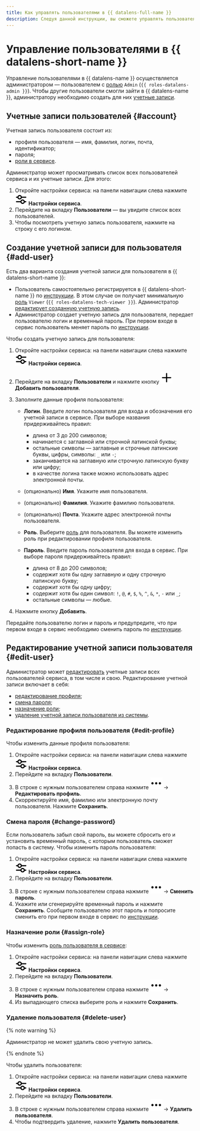 ```yaml
---
title: Как управлять пользователями в {{ datalens-full-name }}
description: Следуя данной инструкции, вы сможете управлять пользователями в {{ datalens-full-name }}.
---
```


# Управление пользователями в {{ datalens-short-name }}

Управление пользователями в {{ datalens-name }} осуществляется администратором — пользователем с [ролью](./roles.md#datalens-admin) `Admin` (`{{ roles-datalens-admin }}`). Чтобы другие пользователи смогли зайти в {{ datalens-name }}, администратору необходимо создать для них [учетные записи](#add-user).

## Учетные записи пользователей {#account}

Учетная запись пользователя состоит из:

* профиля пользователя — имя, фамилия, логин, почта, идентификатор;
* пароля;
* [роли в сервисе](./roles.md#service-roles).

Администратор может просматривать список всех пользователей сервиса и их учетные записи. Для этого:

1. Откройте настройки сервиса: на панели навигации слева нажмите ![image](../../_assets/console-icons/sliders.svg) **Настройки сервиса**.
1. Перейдите на вкладку **Пользователи** — вы увидите список всех пользователей.
1. Чтобы посмотреть учетную запись пользователя, нажмите на строку с его логином.

## Создание учетной записи для пользователя {#add-user}

Есть два варианта создания учетной записи для пользователя в {{ datalens-short-name }}:

* Пользователь самостоятельно регистрируется в {{ datalens-short-name }} по [инструкции](user-account.md#sign-up). В этом случае он получает минимальную [роль](./roles.md#datalens-viewer) `Viewer` (`{{ roles-datalens-tech-viewer }}`). Администратор [редактирует созданную учетную запись](#edit-user).
* Администратор создает учетную запись для пользователя, передает пользователю логин и временный пароль. При первом входе в сервис пользователь меняет пароль по [инструкции](./user-account.md#edit-password).

Чтобы создать учетную запись для пользователя:

1. Откройте настройки сервиса: на панели навигации слева нажмите ![image](../../_assets/console-icons/sliders.svg) **Настройки сервиса**.
1. Перейдите на вкладку **Пользователи** и нажмите кнопку ![image](../../_assets/console-icons/plus.svg) **Добавить пользователя**.
1. Заполните данные профиля пользователя:

   * **Логин**. Введите логин пользователя для входа и обозначения его учетной записи в сервисе. При выборе названия придерживайтесь правил:

     * длина от 3 до 200 символов;
     * начинается с заглавной или строчной латинской буквы;
     * остальные символы — заглавные и строчные латинские буквы, цифры, символы: `_` или `-`;
     * заканчивается на заглавную или строчную латинскую букву или цифру;
     * в качестве логина также можно использовать адрес электронной почты.

   * (опционально) **Имя**. Укажите имя пользователя.
   * (опционально) **Фамилия**. Укажите фамилию пользователя.
   * (опционально) **Почта**. Укажите адрес электронной почты пользователя.
   * **Роль**. Выберите [роль](./roles.md#service-roles) для пользователя. Вы можете изменить роль при редактировании профиля пользователя.
   * **Пароль**. Введите пароль пользователя для входа в сервис. При выборе пароля придерживайтесь правил:

     * длина от 8 до 200 символов;
     * содержит хотя бы одну заглавную и одну строчную латинскую букву;
     * содержит хотя бы одну цифру;
     * содержит хотя бы один символ: `!`, `@`, `#`, `$`, `%`, `^`, `&`, `*`, `-` или `_`;
     * остальные символы — любые.

1. Нажмите кнопку **Добавить**.

Передайте пользователю логин и пароль и предупредите, что при первом входе в сервис необходимо сменить пароль по [инструкции](./user-account.md#edit-password).

## Редактирование учетной записи пользователя {#edit-user}

Администратор может [редактировать](#admin-edit-user) учетные записи всех пользователей сервиса, в том числе и свою. Редактирование учетной записи включает в себя:

* [редактирование профиля](#edit-profile);
* [смена пароля](#change-password);
* [назначение роли](#assign-role);
* [удаление учетной записи пользователя из системы](#delete-user).

### Редактирование профиля пользователя {#edit-profile}

Чтобы изменить данные профиля пользователя:

1. Откройте настройки сервиса: на панели навигации слева нажмите ![image](../../_assets/console-icons/sliders.svg) **Настройки сервиса**.
1. Перейдите на вкладку **Пользователи**.
1. В строке с нужным пользователем справа нажмите ![image](../../_assets/console-icons/ellipsis.svg) → **Редактировать профиль**.
1. Скорректируйте имя, фамилию или электронную почту пользователя. Нажмите **Сохранить**.

### Смена пароля {#change-password}

Если пользователь забыл свой пароль, вы можете сбросить его и установить временный пароль, с которым пользователь сможет попасть в систему. Чтобы изменить пароль пользователя:

1. Откройте настройки сервиса: на панели навигации слева нажмите ![image](../../_assets/console-icons/sliders.svg) **Настройки сервиса**.
1. Перейдите на вкладку **Пользователи**.
1. В строке с нужным пользователем справа нажмите ![image](../../_assets/console-icons/ellipsis.svg) → **Сменить пароль**.
1. Укажите или сгенерируйте временный пароль и нажмите **Сохранить**. Сообщите пользователю этот пароль и попросите сменить его при первом входе в сервис по [инструкции](./user-account.md#edit-password).

### Назначение роли {#assign-role}

Чтобы изменить [роль пользователя в сервисе](./roles.md#service-roles):

1. Откройте настройки сервиса: на панели навигации слева нажмите ![image](../../_assets/console-icons/sliders.svg) **Настройки сервиса**.
1. Перейдите на вкладку **Пользователи**.
1. В строке с нужным пользователем справа нажмите ![image](../../_assets/console-icons/ellipsis.svg) → **Назначить роль**.
1. Из выпадающего списка выберите роль и нажмите **Сохранить**.

### Удаление пользователя {#delete-user}

{% note warning %}

Администратор не может удалить свою учетную запись.

{% endnote %}

Чтобы удалить пользователя:

1. Откройте настройки сервиса: на панели навигации слева нажмите ![image](../../_assets/console-icons/sliders.svg) **Настройки сервиса**.
1. Перейдите на вкладку **Пользователи**.
1. В строке с нужным пользователем справа нажмите ![image](../../_assets/console-icons/ellipsis.svg) → **Удалить пользователя**.
1. Чтобы подтвердить удаление, нажмите **Удалить пользователя**.

